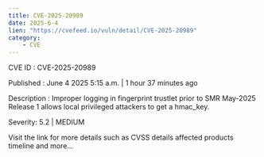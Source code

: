 ```yaml
---
title: CVE-2025-20989
date: 2025-6-4
lien: "https://cvefeed.io/vuln/detail/CVE-2025-20989"
category:
    - CVE
---
```


CVE ID : CVE-2025-20989

Published :  June 4
2025
5:15 a.m. | 1 hour
37 minutes ago

Description : Improper logging in fingerprint trustlet prior to SMR May-2025 Release 1 allows local privileged attackers to get a hmac_key.

Severity: 5.2 | MEDIUM

Visit the link for more details
such as CVSS details
affected products
timeline
and more...
